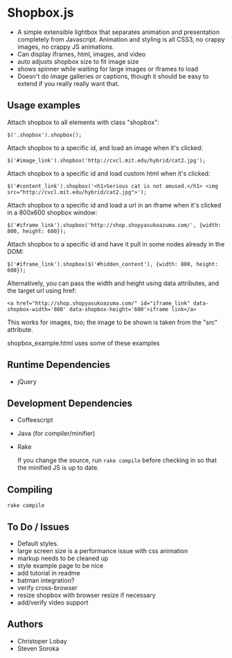 # Shopbox.js

* A simple extensible lightbox that separates animation and presentation completely from Javascript. Animation and styling is all CSS3, no crappy images, no crappy JS animations.
* Can display iframes, html, images, and video
* auto adjusts shopbox size to fit image size
* shows spinner while waiting for large images or iframes to load
* Doesn't do image galleries or captions, though it should be easy to extend if you really really want that.

## Usage examples

Attach shopbox to all elements with class "shopbox":

    $('.shopbox').shopbox();

Attach shopbox to a specific id, and load an image when it's clicked:

    $('#image_link').shopbox('http://cvcl.mit.edu/hybrid/cat2.jpg');

Attach shopbox to a specific id and load custom html when it's clicked:

    $('#content_link').shopbox('<h1>Serious cat is not amused.</h1> <img src="http://cvcl.mit.edu/hybrid/cat2.jpg">');

Attach shopbox to a specific id and load a url in an iframe when it's clicked in a 800x600 shopbox window:

    $('#iframe_link').shopbox('http://shop.shopyasukoazuma.com/', {width: 800, height: 600});

Attach shopbox to a specific id and have it pull in some nodes already in the DOM:

    $('#iframe_link').shopbox($('#hidden_content'), {width: 800, height: 600});

Alternatively, you can pass the width and height using data attributes, and the target url using href:

    <a href="http://shop.shopyasukoazuma.com/" id="iframe_link" data-shopbox-width='800' data-shopbox-height='600'>iframe link</a>

This works for images, too; the image to be shown is taken from the "src" attribute.

shopbox_example.html uses some of these examples

## Runtime Dependencies

* jQuery

## Development Dependencies

* Coffeescript
* Java (for compiler/minifier)
* Rake

  If you change the source, run `rake compile` before checking in so that the minified JS is up to date.

## Compiling

    rake compile

## To Do / Issues

* Default styles.
* large screen size is a performance issue with css animation
* markup needs to be cleaned up
* style example page to be nice
* add tutorial in readme
* batman integration?
* verify cross-browser
* resize shopbox with browser resize if necessary
* add/verify video support

## Authors

* Christoper Lobay
* Steven Soroka

